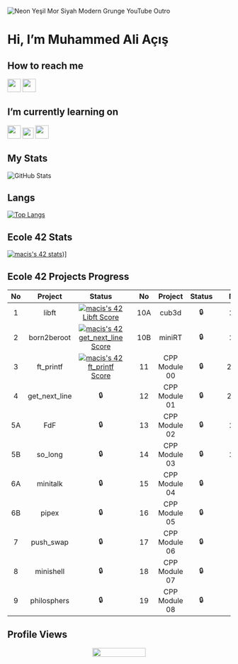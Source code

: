 ![Neon Yeşil Mor Siyah Modern Grunge YouTube Outro](https://user-images.githubusercontent.com/99296563/178121538-5541444b-1539-4006-98e0-86e3c72eee6d.gif)


# Hi, I’m Muhammed Ali Açış

## How to reach me <br>

[<img src = "https://img.icons8.com/color/344/instagram-new--v1.png" width ="30" >](https://www.instagram.com/muhammedacs/)
[<img src = "https://upload.wikimedia.org/wikipedia/commons/c/ca/LinkedIn_logo_initials.png" width ="30" >](https://www.linkedin.com/in/muhammed-ali-açış-3b928b234/) <br>

## I’m currently learning on <br>
 <img src = "https://img.icons8.com/color/344/c-programming.png" width ="30" >
 <img src = "https://img.icons8.com/color/344/python--v1.png" width ="25" >
 <img src = "https://img.icons8.com/color/344/javascript--v1.png" width ="30">


## My Stats
![GitHub Stats](https://github-readme-stats.vercel.app/api?username=muhammedaliacis&show_icons=true&theme=synthwave)

## Langs
[![Top Langs](https://github-readme-stats.vercel.app/api/top-langs/?username=muhammedaliacis&layout=compact&show_icons=true&theme=synthwave)](https://github.com/muhammedaliacis)


## Ecole 42 Stats

[![macis's 42 stats](https://badge42.vercel.app/api/v2/cl5eao562001109mocbcqs76v/stats?cursusId=21&coalitionId=227)](https://github.com/JaeSeoKim/badge42))]

## Ecole 42 Projects Progress
| No | Project | Status  |  | No  | Project | Status |  | No | Project     | Status |
| :---:  | :---:   | :---:  | :---:  | :---:  | :---:    | :---:    | :---:  | :---:  | :---:  | :---:   |
| 1  | libft   | [![macis's 42 Libft Score](https://badge42.vercel.app/api/v2/cl5eao562001109mocbcqs76v/project/2626193)](https://github.com/JaeSeoKim/badge42) |  | 10A | cub3d   | 🔒   |  | 20 | NetPractice | 🔒   |
| 2  | born2beroot   | [![macis's 42 get_next_line Score](https://badge42.vercel.app/api/v2/cl5eao562001109mocbcqs76v/project/2647431)](https://github.com/JaeSeoKim/badge42) |  | 10B | miniRT   | 🔒   |  | 21 | ft_containers | 🔒   |
| 3  | ft_printf   | [![macis's 42 ft_printf Score](https://badge42.vercel.app/api/v2/cl5eao562001109mocbcqs76v/project/2644481)](https://github.com/JaeSeoKim/badge42) |  | 11 | CPP Module 00   | 🔒   |  | 22A | ft_irc | 🔒   |
| 4  | get_next_line   | 🔒 |  | 12 | CPP Module 01   | 🔒   |  | 22B | webserv | 🔒   |
| 5A  | FdF   | 🔒 |  | 13 | CPP Module 02   | 🔒   |  | 23 | inception | 🔒   |
| 5B  | so_long   | 🔒 |  | 14 | CPP Module 03   | 🔒   |  | 24 | ft_transcendence | 🔒   |
| 6A  | minitalk   | 🔒 |  | 15 | CPP Module 04   | 🔒   |  |  |  |    |
| 6B  | pipex   | 🔒 |  | 16 | CPP Module 05   | 🔒   |  |  |  |   |
| 7  | push_swap   | 🔒 |  | 17 | CPP Module 06   | 🔒   |  |  |  |    |
| 8  | minishell   | 🔒 |  | 18 | CPP Module 07   | 🔒   |  |  |  |    |
| 9  | philosphers   | 🔒 |  | 19 | CPP Module 08   | 🔒   |  |  |  |    |

## Profile Views
<p align="center">
  <img width="120" height="20" src="https://komarev.com/ghpvc/?username=yakupacs&color=blue">
</p>
